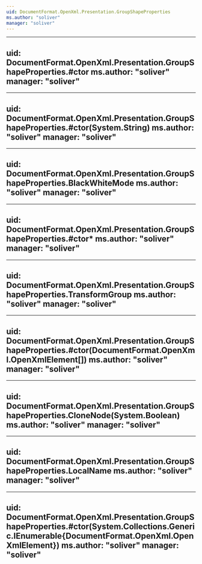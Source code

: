 ```yaml
---
uid: DocumentFormat.OpenXml.Presentation.GroupShapeProperties
ms.author: "soliver"
manager: "soliver"
---
```


---
uid: DocumentFormat.OpenXml.Presentation.GroupShapeProperties.#ctor
ms.author: "soliver"
manager: "soliver"
---

---
uid: DocumentFormat.OpenXml.Presentation.GroupShapeProperties.#ctor(System.String)
ms.author: "soliver"
manager: "soliver"
---

---
uid: DocumentFormat.OpenXml.Presentation.GroupShapeProperties.BlackWhiteMode
ms.author: "soliver"
manager: "soliver"
---

---
uid: DocumentFormat.OpenXml.Presentation.GroupShapeProperties.#ctor*
ms.author: "soliver"
manager: "soliver"
---

---
uid: DocumentFormat.OpenXml.Presentation.GroupShapeProperties.TransformGroup
ms.author: "soliver"
manager: "soliver"
---

---
uid: DocumentFormat.OpenXml.Presentation.GroupShapeProperties.#ctor(DocumentFormat.OpenXml.OpenXmlElement[])
ms.author: "soliver"
manager: "soliver"
---

---
uid: DocumentFormat.OpenXml.Presentation.GroupShapeProperties.CloneNode(System.Boolean)
ms.author: "soliver"
manager: "soliver"
---

---
uid: DocumentFormat.OpenXml.Presentation.GroupShapeProperties.LocalName
ms.author: "soliver"
manager: "soliver"
---

---
uid: DocumentFormat.OpenXml.Presentation.GroupShapeProperties.#ctor(System.Collections.Generic.IEnumerable{DocumentFormat.OpenXml.OpenXmlElement})
ms.author: "soliver"
manager: "soliver"
---
